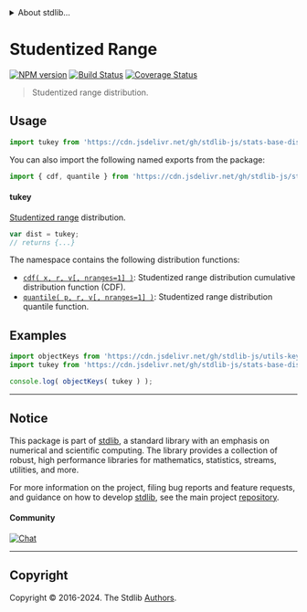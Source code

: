 <!--

@license Apache-2.0

Copyright (c) 2022 The Stdlib Authors.

Licensed under the Apache License, Version 2.0 (the "License");
you may not use this file except in compliance with the License.
You may obtain a copy of the License at

   http://www.apache.org/licenses/LICENSE-2.0

Unless required by applicable law or agreed to in writing, software
distributed under the License is distributed on an "AS IS" BASIS,
WITHOUT WARRANTIES OR CONDITIONS OF ANY KIND, either express or implied.
See the License for the specific language governing permissions and
limitations under the License.

-->


<details>
  <summary>
    About stdlib...
  </summary>
  <p>We believe in a future in which the web is a preferred environment for numerical computation. To help realize this future, we've built stdlib. stdlib is a standard library, with an emphasis on numerical and scientific computation, written in JavaScript (and C) for execution in browsers and in Node.js.</p>
  <p>The library is fully decomposable, being architected in such a way that you can swap out and mix and match APIs and functionality to cater to your exact preferences and use cases.</p>
  <p>When you use stdlib, you can be absolutely certain that you are using the most thorough, rigorous, well-written, studied, documented, tested, measured, and high-quality code out there.</p>
  <p>To join us in bringing numerical computing to the web, get started by checking us out on <a href="https://github.com/stdlib-js/stdlib">GitHub</a>, and please consider <a href="https://opencollective.com/stdlib">financially supporting stdlib</a>. We greatly appreciate your continued support!</p>
</details>

# Studentized Range

[![NPM version][npm-image]][npm-url] [![Build Status][test-image]][test-url] [![Coverage Status][coverage-image]][coverage-url] <!-- [![dependencies][dependencies-image]][dependencies-url] -->

> Studentized range distribution.



<section class="usage">

## Usage

```javascript
import tukey from 'https://cdn.jsdelivr.net/gh/stdlib-js/stats-base-dists-studentized-range@deno/mod.js';
```

You can also import the following named exports from the package:

```javascript
import { cdf, quantile } from 'https://cdn.jsdelivr.net/gh/stdlib-js/stats-base-dists-studentized-range@deno/mod.js';
```

#### tukey

[Studentized range][studentized-range] distribution.

```javascript
var dist = tukey;
// returns {...}
```

The namespace contains the following distribution functions:

<!-- <toc pattern="*+(cdf|pdf|mgf|quantile)*"> -->

<div class="namespace-toc">

-   <span class="signature">[`cdf( x, r, v[, nranges=1] )`][@stdlib/stats/base/dists/studentized-range/cdf]</span><span class="delimiter">: </span><span class="description">Studentized range distribution cumulative distribution function (CDF).</span>
-   <span class="signature">[`quantile( p, r, v[, nranges=1] )`][@stdlib/stats/base/dists/studentized-range/quantile]</span><span class="delimiter">: </span><span class="description">Studentized range distribution quantile function.</span>

</div>

<!-- </toc> -->

</section>

<!-- /.usage -->

<section class="examples">

## Examples

<!-- TODO: better examples -->

<!-- eslint no-undef: "error" -->

```javascript
import objectKeys from 'https://cdn.jsdelivr.net/gh/stdlib-js/utils-keys@deno/mod.js';
import tukey from 'https://cdn.jsdelivr.net/gh/stdlib-js/stats-base-dists-studentized-range@deno/mod.js';

console.log( objectKeys( tukey ) );
```

</section>

<!-- /.examples -->

<!-- Section for related `stdlib` packages. Do not manually edit this section, as it is automatically populated. -->

<section class="related">

</section>

<!-- /.related -->

<!-- Section for all links. Make sure to keep an empty line after the `section` element and another before the `/section` close. -->


<section class="main-repo" >

* * *

## Notice

This package is part of [stdlib][stdlib], a standard library with an emphasis on numerical and scientific computing. The library provides a collection of robust, high performance libraries for mathematics, statistics, streams, utilities, and more.

For more information on the project, filing bug reports and feature requests, and guidance on how to develop [stdlib][stdlib], see the main project [repository][stdlib].

#### Community

[![Chat][chat-image]][chat-url]

---

## Copyright

Copyright &copy; 2016-2024. The Stdlib [Authors][stdlib-authors].

</section>

<!-- /.stdlib -->

<!-- Section for all links. Make sure to keep an empty line after the `section` element and another before the `/section` close. -->

<section class="links">

[npm-image]: http://img.shields.io/npm/v/@stdlib/stats-base-dists-studentized-range.svg
[npm-url]: https://npmjs.org/package/@stdlib/stats-base-dists-studentized-range

[test-image]: https://github.com/stdlib-js/stats-base-dists-studentized-range/actions/workflows/test.yml/badge.svg?branch=main
[test-url]: https://github.com/stdlib-js/stats-base-dists-studentized-range/actions/workflows/test.yml?query=branch:main

[coverage-image]: https://img.shields.io/codecov/c/github/stdlib-js/stats-base-dists-studentized-range/main.svg
[coverage-url]: https://codecov.io/github/stdlib-js/stats-base-dists-studentized-range?branch=main

<!--

[dependencies-image]: https://img.shields.io/david/stdlib-js/stats-base-dists-studentized-range.svg
[dependencies-url]: https://david-dm.org/stdlib-js/stats-base-dists-studentized-range/main

-->

[chat-image]: https://img.shields.io/gitter/room/stdlib-js/stdlib.svg
[chat-url]: https://app.gitter.im/#/room/#stdlib-js_stdlib:gitter.im

[stdlib]: https://github.com/stdlib-js/stdlib

[stdlib-authors]: https://github.com/stdlib-js/stdlib/graphs/contributors

[umd]: https://github.com/umdjs/umd
[es-module]: https://developer.mozilla.org/en-US/docs/Web/JavaScript/Guide/Modules

[deno-url]: https://github.com/stdlib-js/stats-base-dists-studentized-range/tree/deno
[deno-readme]: https://github.com/stdlib-js/stats-base-dists-studentized-range/blob/deno/README.md
[umd-url]: https://github.com/stdlib-js/stats-base-dists-studentized-range/tree/umd
[umd-readme]: https://github.com/stdlib-js/stats-base-dists-studentized-range/blob/umd/README.md
[esm-url]: https://github.com/stdlib-js/stats-base-dists-studentized-range/tree/esm
[esm-readme]: https://github.com/stdlib-js/stats-base-dists-studentized-range/blob/esm/README.md
[branches-url]: https://github.com/stdlib-js/stats-base-dists-studentized-range/blob/main/branches.md

[studentized-range]: https://en.wikipedia.org/wiki/Studentized_range_distribution

<!-- <toc-links> -->

[@stdlib/stats/base/dists/studentized-range/cdf]: https://github.com/stdlib-js/stats-base-dists-studentized-range-cdf/tree/deno

[@stdlib/stats/base/dists/studentized-range/quantile]: https://github.com/stdlib-js/stats-base-dists-studentized-range-quantile/tree/deno

<!-- </toc-links> -->

</section>

<!-- /.links -->
